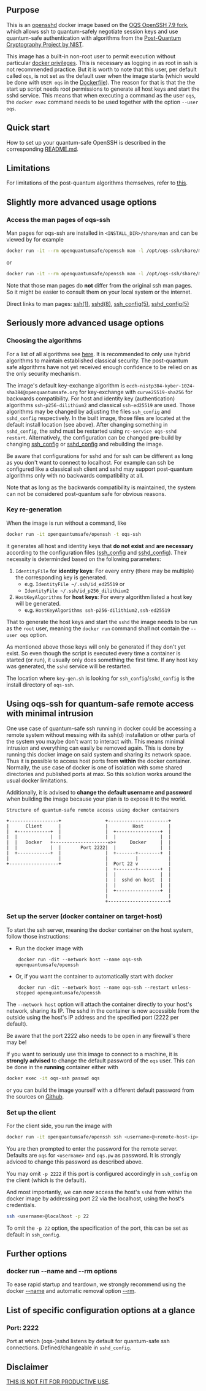 ## Purpose 

This is an [opensshd](https://https.openssh.com) docker image based on the [OQS OpenSSH 7.9 fork](https://github.com/open-quantum-safe/openssh), which allows ssh to quantum-safely negotiate session keys and use quantum-safe authentication with algorithms from the [Post-Quantum Cryptography Project by NIST](https://csrc.nist.gov/projects/post-quantum-cryptography).

This image has a built-in non-root user to permit execution without particular [docker privileges](https://docs.docker.com/engine/reference/run/#runtime-privilege-and-linux-capabilities). This is necessary as logging in as root in ssh is not recommended practice. But it is worth to note that this user, per default called `oqs`, is not set as the default user when the image starts (which would be done with `USER oqs` in the [Dockerfile](Dockerfile)). The reason for that is that the the start up script needs root permissions to generate all host keys and start the sshd service. This means that when executing a command as the user `oqs`, the `docker exec` command needs to be used together with the option `--user oqs`.


## Quick start 

How to set up your quantum-safe OpenSSH is described in the corresponding [README.md](README.md).

## Limitations

For limitations of the post-quantum algorithms themselves, refer to [this](https://github.com/open-quantum-safe/openssh#limitations-and-security).

## Slightly more advanced usage options

### Access the man pages of oqs-ssh

Man pages for oqs-ssh are installed in `<INSTALL_DIR>/share/man` and can be viewed by for example 
``` bash
docker run -it --rm openquantumsafe/openssh man -l /opt/oqs-ssh/share/man/man1/ssh.1
```
 or
 ```bash
docker run -it --rm openquantumsafe/openssh man -l /opt/oqs-ssh/share/man/man5/ssh.5
 ```
 Note that those man pages do **not** differ from the original ssh man pages. So it might be easier to consult them on your local system or the internet.

Direct links to man pages: [ssh(1)](https://linux.die.net/man/1/ssh), [sshd(8)](https://linux.die.net/man/8/sshd), [ssh_config(5)](https://linux.die.net/man/5/ssh_config), [sshd_config(5)](https://linux.die.net/man/5/sshd_config)

## Seriously more advanced usage options

### Choosing the algorithms

For a list of all algorithms see [here](https://github.com/open-quantum-safe/openssh#supported-algorithms). It is recommended to only use hybrid algorithms to maintain established classical security. The post-quantum safe algorithms have not yet received enough confidence to be relied on as the only security mechanism.

The image's default key-exchange algorithm is `ecdh-nistp384-kyber-1024-sha384@openquantumsafe.org` for key-exchange with `curve25519-sha256` for backwards compatibility. For host and identity key (authentication) algorithms `ssh-p256-dilithium2` and classical `ssh-ed25519` are used. Those algorithms may be changed by adjusting the files `ssh_config` and `sshd_config` respectively. In the built image, those files are located at the default install location (see above). After changing something in `sshd_config`, the sshd must be restarted using `rc-service oqs-sshd restart`. Alternatively, the configuration can be changed **pre**-build by changing [ssh_config](ssh_config) or [sshd_config](sshd_config) and rebuilding the image.

Be aware that configurations for sshd and for ssh can be different as long as you don't want to connect to localhost. For example can ssh be configured like a classical ssh client and sshd may support post-quantum algorithms only with no backwards compatibility at all.

Note that as long as the backwards compatibility is maintained, the system can not be considered post-quantum safe for obvious reasons.

### Key re-generation

When the image is run without a command, like
```bash
docker run -it openquantumsafe/openssh -t oqs-ssh
```
it generates all host and identity keys that **do not exist** and **are necessary** according to the configuration files ([ssh_config](ssh_config) and [sshd_config](sshd_config)). Their necessity is determinded based on the following parameters:
1. `IdentityFile` for **identity keys**: For every entry (there may be multiple) the corresponding key is generated.
   - e.g. `IdentityFile ~/.ssh/id_ed25519` or
   - `IdentityFile ~/.ssh/id_p256_dilithium2`
2. `HostKeyAlgorithms` for **host keys**: For every algorithm listed a host key will be generated.
   - e.g. `HostKeyAlgorithms ssh-p256-dilithium2,ssh-ed25519`

That to generate the host keys and start the `sshd` the image needs to be run as the `root` user, meaning the `docker run` command shall not contain the `--user oqs` option.

As mentioned above those keys will only be generated if they don't yet exist. So even though the script is executed every time a container is started (or run), it usually only does something the first time. If any host key was generated, the `sshd` service will be restarted.

The location where `key-gen.sh` is looking for `ssh_config`/`sshd_config` is the install directory of `oqs-ssh`.
## Using oqs-ssh for quantum-safe remote access with minimal intrusion

One use case of quantum-safe ssh running in docker could be accessing a remote system without messing with its ssh(d) installation or other parts of the system you maybe don't want to interact with. This means minimal intrusion and everything can easily be removed again. This is done by running this docker image on said system and sharing its network space. Thus it is possible to access host ports from **within** the docker container. Normally, the use case of docker is one of isolation with some shared directories and published ports at max. So this solution works around the usual docker limitations.

Additionally, it is advised to **change the default username and password** when building the image because your plan is to expose it to the world.

```
Structure of quantum-safe remote access using docker containers

+------------------+                +----------------------+
|      Client      |                |         Host         |
|  +------------+  |                |  +----------------+  |
|  |            |  |                |  |                |  |
|  |   Docker   +--------------------=>+     Docker     |  |
|  |            |  |       Port 2222|  |                |  |
|  +------------+  |                |  +-------+--------+  |
|                  |                |          |           |
+------------------+                |  Port 22 v           |
                                    |  +-------+--------+  |
                                    |  |                |  |
                                    |  |  sshd on host  |  |
                                    |  |                |  |
                                    |  +----------------+  |
                                    |                      |
                                    +----------------------+
```
### Set up the server (docker container on target-host)

To start the ssh server, meaning the docker container on the host system, follow those instructions:
- Run the docker image with

       docker run -dit --network host --name oqs-ssh openquantumsafe/openssh

- Or, if you want the container to automatically start with docker

       docker run -dit --network host --name oqs-ssh --restart unless-stopped openquantumsafe/openssh

The `--network host` option will attach the container directly to your host's network, sharing its IP. The sshd in the container is now accessible from the outside using the host's IP address and the specified port (2222 per default).

Be aware that the port 2222 also needs to be open in any firewall's there may be!

If you want to seriously use this image to connect to a machine, it is **strongly advised** to change the default password of the `oqs` user. This can be done in the **running** container either with
```bash
docker exec -it oqs-ssh passwd oqs
```
or you can build the image yourself with a different default password from the sources on [Github](https://github.com/openquantumsafe/oqs-demos).
### Set up the client

For the client side, you run the image with
```bash
docker run -it openquantumsafe/openssh ssh <username>@<remote-host-ip> -p 2222
```
You are then prompted to enter the password for the remote server. Defaults are `oqs` for `<username>` and `oqs.pw` as password. It is strongly adviced to change this password as described above.

You may omit `-p 2222` if this port is configured accordingly in `ssh_config` on the client (which is the default).

And most importantly, we can now access the host's `sshd` from within the docker image by addressing port 22 via the localhost, using the host's credentials.
```bash
ssh <username>@localhost -p 22
```
To omit the `-p 22` option, the specification of the port, this can be set as default in `ssh_config`.

## Further options

### docker run --name and --rm options

To ease rapid startup and teardown, we strongly recommend using the docker [--name](https://docs.docker.com/engine/reference/commandline/run/#assign-name-and-allocate-pseudo-tty---name--it) and automatic removal option [--rm](https://docs.docker.com/engine/reference/commandline/run/).

## List of specific configuration options at a glance

### Port: 2222

Port at which (oqs-)sshd listens by default for quantum-safe ssh connections. Defined/changeable in `sshd_config`.

## Disclaimer

[THIS IS NOT FIT FOR PRODUCTIVE USE](https://github.com/open-quantum-safe/openssl#limitations-and-security).
